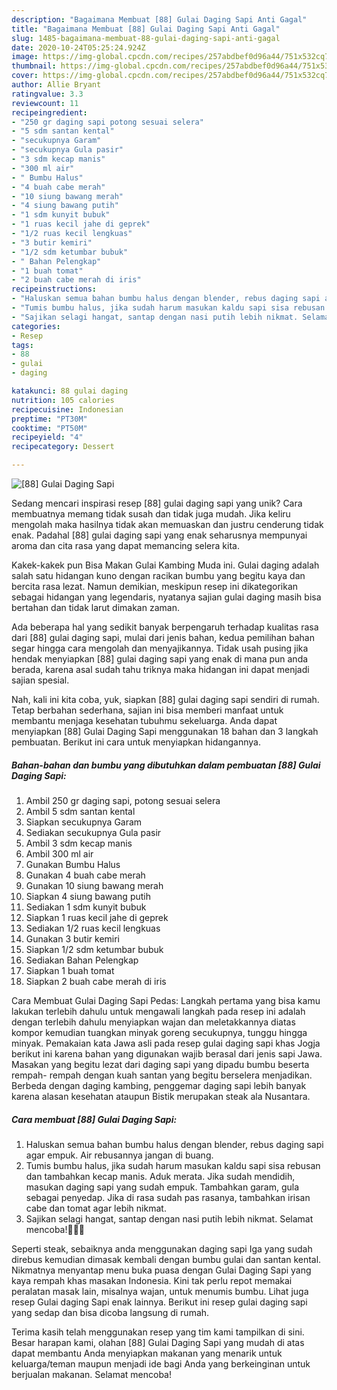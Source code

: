 ```yaml
---
description: "Bagaimana Membuat [88] Gulai Daging Sapi Anti Gagal"
title: "Bagaimana Membuat [88] Gulai Daging Sapi Anti Gagal"
slug: 1485-bagaimana-membuat-88-gulai-daging-sapi-anti-gagal
date: 2020-10-24T05:25:24.924Z
image: https://img-global.cpcdn.com/recipes/257abdbef0d96a44/751x532cq70/88-gulai-daging-sapi-foto-resep-utama.jpg
thumbnail: https://img-global.cpcdn.com/recipes/257abdbef0d96a44/751x532cq70/88-gulai-daging-sapi-foto-resep-utama.jpg
cover: https://img-global.cpcdn.com/recipes/257abdbef0d96a44/751x532cq70/88-gulai-daging-sapi-foto-resep-utama.jpg
author: Allie Bryant
ratingvalue: 3.3
reviewcount: 11
recipeingredient:
- "250 gr daging sapi potong sesuai selera"
- "5 sdm santan kental"
- "secukupnya Garam"
- "secukupnya Gula pasir"
- "3 sdm kecap manis"
- "300 ml air"
- " Bumbu Halus"
- "4 buah cabe merah"
- "10 siung bawang merah"
- "4 siung bawang putih"
- "1 sdm kunyit bubuk"
- "1 ruas kecil jahe di geprek"
- "1/2 ruas kecil lengkuas"
- "3 butir kemiri"
- "1/2 sdm ketumbar bubuk"
- " Bahan Pelengkap"
- "1 buah tomat"
- "2 buah cabe merah di iris"
recipeinstructions:
- "Haluskan semua bahan bumbu halus dengan blender, rebus daging sapi agar empuk. Air rebusannya jangan di buang."
- "Tumis bumbu halus, jika sudah harum masukan kaldu sapi sisa rebusan dan tambahkan kecap manis. Aduk merata. Jika sudah mendidih, masukan daging sapi yang sudah empuk. Tambahkan garam, gula sebagai penyedap. Jika di rasa sudah pas rasanya, tambahkan irisan cabe dan tomat agar lebih nikmat."
- "Sajikan selagi hangat, santap dengan nasi putih lebih nikmat. Selamat mencoba!👩🏻‍🍳"
categories:
- Resep
tags:
- 88
- gulai
- daging

katakunci: 88 gulai daging 
nutrition: 105 calories
recipecuisine: Indonesian
preptime: "PT30M"
cooktime: "PT50M"
recipeyield: "4"
recipecategory: Dessert

---
```



![[88] Gulai Daging Sapi](https://img-global.cpcdn.com/recipes/257abdbef0d96a44/751x532cq70/88-gulai-daging-sapi-foto-resep-utama.jpg)

Sedang mencari inspirasi resep [88] gulai daging sapi yang unik? Cara membuatnya memang tidak susah dan tidak juga mudah. Jika keliru mengolah maka hasilnya tidak akan memuaskan dan justru cenderung tidak enak. Padahal [88] gulai daging sapi yang enak seharusnya mempunyai aroma dan cita rasa yang dapat memancing selera kita.

Kakek-kakek pun Bisa Makan Gulai Kambing Muda ini. Gulai daging adalah salah satu hidangan kuno dengan racikan bumbu yang begitu kaya dan bercita rasa lezat. Namun demikian, meskipun resep ini dikategorikan sebagai hidangan yang legendaris, nyatanya sajian gulai daging masih bisa bertahan dan tidak larut dimakan zaman.

Ada beberapa hal yang sedikit banyak berpengaruh terhadap kualitas rasa dari [88] gulai daging sapi, mulai dari jenis bahan, kedua pemilihan bahan segar hingga cara mengolah dan menyajikannya. Tidak usah pusing jika hendak menyiapkan [88] gulai daging sapi yang enak di mana pun anda berada, karena asal sudah tahu triknya maka hidangan ini dapat menjadi sajian spesial.


Nah, kali ini kita coba, yuk, siapkan [88] gulai daging sapi sendiri di rumah. Tetap berbahan sederhana, sajian ini bisa memberi manfaat untuk membantu menjaga kesehatan tubuhmu sekeluarga. Anda dapat menyiapkan [88] Gulai Daging Sapi menggunakan 18 bahan dan 3 langkah pembuatan. Berikut ini cara untuk menyiapkan hidangannya.

<!--inarticleads1-->

##### Bahan-bahan dan bumbu yang dibutuhkan dalam pembuatan [88] Gulai Daging Sapi:

1. Ambil 250 gr daging sapi, potong sesuai selera
1. Ambil 5 sdm santan kental
1. Siapkan secukupnya Garam
1. Sediakan secukupnya Gula pasir
1. Ambil 3 sdm kecap manis
1. Ambil 300 ml air
1. Gunakan  Bumbu Halus
1. Gunakan 4 buah cabe merah
1. Gunakan 10 siung bawang merah
1. Siapkan 4 siung bawang putih
1. Sediakan 1 sdm kunyit bubuk
1. Siapkan 1 ruas kecil jahe di geprek
1. Sediakan 1/2 ruas kecil lengkuas
1. Gunakan 3 butir kemiri
1. Siapkan 1/2 sdm ketumbar bubuk
1. Sediakan  Bahan Pelengkap
1. Siapkan 1 buah tomat
1. Siapkan 2 buah cabe merah di iris


Cara Membuat Gulai Daging Sapi Pedas: Langkah pertama yang bisa kamu lakukan terlebih dahulu untuk mengawali langkah pada resep ini adalah dengan terlebih dahulu menyiapkan wajan dan meletakkannya diatas kompor kemudian tuangkan minyak goreng secukupnya, tunggu hingga minyak. Pemakaian kata Jawa asli pada resep gulai daging sapi khas Jogja berikut ini karena bahan yang digunakan wajib berasal dari jenis sapi Jawa. Masakan yang begitu lezat dari daging sapi yang dipadu bumbu beserta rempah- rempah dengan kuah santan yang begitu berselera menjadikan. Berbeda dengan daging kambing, penggemar daging sapi lebih banyak karena alasan kesehatan ataupun Bistik merupakan steak ala Nusantara. 

<!--inarticleads2-->

##### Cara membuat [88] Gulai Daging Sapi:

1. Haluskan semua bahan bumbu halus dengan blender, rebus daging sapi agar empuk. Air rebusannya jangan di buang.
1. Tumis bumbu halus, jika sudah harum masukan kaldu sapi sisa rebusan dan tambahkan kecap manis. Aduk merata. Jika sudah mendidih, masukan daging sapi yang sudah empuk. Tambahkan garam, gula sebagai penyedap. Jika di rasa sudah pas rasanya, tambahkan irisan cabe dan tomat agar lebih nikmat.
1. Sajikan selagi hangat, santap dengan nasi putih lebih nikmat. Selamat mencoba!👩🏻‍🍳


Seperti steak, sebaiknya anda menggunakan daging sapi Iga yang sudah direbus kemudian dimasak kembali dengan bumbu gulai dan santan kental. Nikmatnya menyantap menu buka puasa dengan Gulai Daging Sapi yang kaya rempah khas masakan Indonesia. Kini tak perlu repot memakai peralatan masak lain, misalnya wajan, untuk menumis bumbu. Lihat juga resep Gulai daging Sapi enak lainnya. Berikut ini resep gulai daging sapi yang sedap dan bisa dicoba langsung di rumah. 

Terima kasih telah menggunakan resep yang tim kami tampilkan di sini. Besar harapan kami, olahan [88] Gulai Daging Sapi yang mudah di atas dapat membantu Anda menyiapkan makanan yang menarik untuk keluarga/teman maupun menjadi ide bagi Anda yang berkeinginan untuk berjualan makanan. Selamat mencoba!
